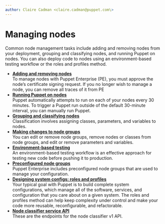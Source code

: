 ```yaml
---
author: Claire Cadman <claire.cadman@puppet.com\>
---
```


# Managing nodes

Common node management tasks include adding and removing nodes from your deployment, grouping and classifying nodes, and running Puppet on nodes. You can also deploy code to nodes using an environment-based testing workflow or the roles and profiles method.

-   **[Adding and removing nodes](adding_and_removing_nodes.md#)**  
To manage nodes with Puppet Enterprise \(PE\), you must approve the node’s certificate signing request. If you no longer wish to manage a node, you can remove all traces of it from PE
-   **[Running Puppet on nodes](run_puppet_on_nodes.md#)**  
Puppet automatically attempts to run on each of your nodes every 30 minutes. To trigger a Puppet run outside of the default 30-minute interval, you can manually run Puppet.
-   **[Grouping and classifying nodes](grouping_and_classifying_nodes.md#)**  
Classification involves assigning classes, parameters, and variables to nodes.
-   **[Making changes to node groups](making_changes_to_node_groups.md#)**  
 You can edit or remove node groups, remove nodes or classes from node groups, and edit or remove parameters and variables.
-   **[Environment-based testing](environment_based_testing.md#)**  
An environment-based testing workflow is an effective approach for testing new code before pushing it to production.
-   **[Preconfigured node groups](preconfigured_node_groups.md#)**  
Puppet Enterprise includes preconfigured node groups that are used to manage your configuration.
-   **[Designing system configs: roles and profiles](designing_system_configs_roles_and_profiles.md)**  
Your typical goal with Puppet is to build complete system configurations, which manage all of the software, services, and configuration that you care about on a given system. The roles and profiles method can help keep complexity under control and make your code more reusable, reconfigurable, and refactorable.
-   **[Node classifier service API](node_classifier_service_api.md)**  
These are the endpoints for the node classifier v1 API.

